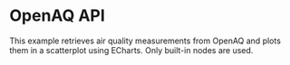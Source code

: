 # OpenAQ API

This example retrieves air quality measurements from OpenAQ and plots them in a scatterplot using ECharts. Only built-in nodes are used.
